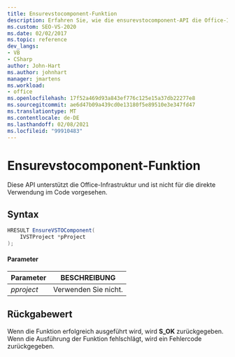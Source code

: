 ```yaml
---
title: Ensurevstocomponent-Funktion
description: Erfahren Sie, wie die ensurevstocomponent-API die Office-Infrastruktur unterstützt und nicht für die direkte Verwendung im Code vorgesehen ist.
ms.custom: SEO-VS-2020
ms.date: 02/02/2017
ms.topic: reference
dev_langs:
- VB
- CSharp
author: John-Hart
ms.author: johnhart
manager: jmartens
ms.workload:
- office
ms.openlocfilehash: 17f52a469d93a843ef776c125e15a37db22277e8
ms.sourcegitcommit: ae6d47b09a439cd0e13180f5e89510e3e347fd47
ms.translationtype: MT
ms.contentlocale: de-DE
ms.lasthandoff: 02/08/2021
ms.locfileid: "99910483"
---
```

# <a name="ensurevstocomponent-function"></a>Ensurevstocomponent-Funktion
  Diese API unterstützt die Office-Infrastruktur und ist nicht für die direkte Verwendung im Code vorgesehen.

## <a name="syntax"></a>Syntax

```csharp
HRESULT EnsureVSTOComponent(
    IVSTProject *pProject
);
```

#### <a name="parameters"></a>Parameter

|Parameter|BESCHREIBUNG|
|---------------|-----------------|
|*pproject*|Verwenden Sie nicht.|

## <a name="return-value"></a>Rückgabewert
 Wenn die Funktion erfolgreich ausgeführt wird, wird **S_OK** zurückgegeben. Wenn die Ausführung der Funktion fehlschlägt, wird ein Fehlercode zurückgegeben.
